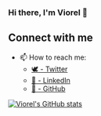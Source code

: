 ### Hi there, I'm Viorel 👋

<!--
**cviorel/cviorel** is a ✨ _special_ ✨ repository because its `README.md` (this file) appears on your GitHub profile.

Here are some ideas to get you started:

- 🔭 I’m currently working on ...
- 🌱 I’m currently learning ...
- 👯 I’m looking to collaborate on ...
- 🤔 I’m looking for help with ...
- 💬 Ask me about ...
- 📫 How to reach me: ...
- 😄 Pronouns: ...
- ⚡ Fun fact: ...
-->

## Connect with me

- 📫 How to reach me:
  - [🕊 - Twitter](https://twitter.com/viorelciucu)
  - [🏢 - LinkedIn](https://www.linkedin.com/in/cviorel/)
  - [🦑 - GitHub](https://github.com/cviorel)

[![Viorel's GitHub stats](https://github-readme-stats.vercel.app/api?username=cviorel&show_icons=true&theme=nightowl)](https://github.com/cviorel/github-readme-stats)
